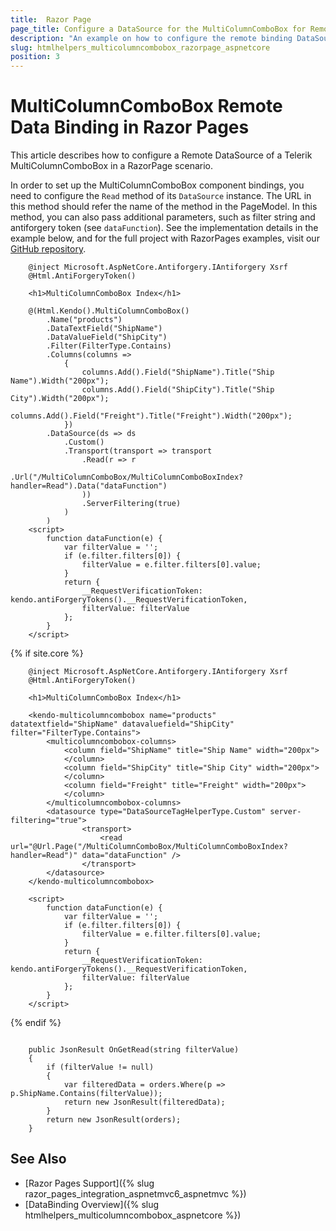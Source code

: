 ```yaml
---
title:  Razor Page
page_title: Configure a DataSource for the MultiColumnComboBox for Remote Binding in Razor Page.
description: "An example on how to configure the remote binding DataSource to populate the Telerik UI MultiColumnComboBox component for {{ site.framework }} in a Razor Page using CRUD Operations."
slug: htmlhelpers_multicolumncombobox_razorpage_aspnetcore
position: 3
---
```


# MultiColumnComboBox Remote Data Binding in Razor Pages

This article describes how to configure a Remote DataSource of a Telerik MultiColumnComboBox in a RazorPage scenario.

In order to set up the MultiColumnComboBox component bindings, you need to configure the `Read` method of its `DataSource` instance. The URL in this method should refer the name of the method in the PageModel. In this method, you can also pass additional parameters, such as filter string and antiforgery token (see `dataFunction`). See the implementation details in the example below, and for the full project with RazorPages examples, visit our [GitHub repository](https://github.com/telerik/ui-for-aspnet-core-examples/tree/master/Telerik.Examples.RazorPages).

```tab-HtmlHelper(csthml)        
    @inject Microsoft.AspNetCore.Antiforgery.IAntiforgery Xsrf
	@Html.AntiForgeryToken()

	<h1>MultiColumnComboBox Index</h1>

	@(Html.Kendo().MultiColumnComboBox()
        .Name("products")
        .DataTextField("ShipName")
        .DataValueField("ShipCity")
        .Filter(FilterType.Contains)
        .Columns(columns =>
            {
                columns.Add().Field("ShipName").Title("Ship Name").Width("200px");
                columns.Add().Field("ShipCity").Title("Ship City").Width("200px");
                columns.Add().Field("Freight").Title("Freight").Width("200px");
            })
        .DataSource(ds => ds
            .Custom()
            .Transport(transport => transport
                .Read(r => r
                    .Url("/MultiColumnComboBox/MultiColumnComboBoxIndex?handler=Read").Data("dataFunction")
                ))
                .ServerFiltering(true)
            )
        )
	<script>
		function dataFunction(e) {
			var filterValue = '';
			if (e.filter.filters[0]) {
				filterValue = e.filter.filters[0].value;
			}
			return {
				__RequestVerificationToken: kendo.antiForgeryTokens().__RequestVerificationToken,
				filterValue: filterValue
			};
		}
	</script>
```
{% if site.core %}
```tab-TagHelper(cshtml)
    @inject Microsoft.AspNetCore.Antiforgery.IAntiforgery Xsrf
	@Html.AntiForgeryToken()

	<h1>MultiColumnComboBox Index</h1>

    <kendo-multicolumncombobox name="products" datatextfield="ShipName" datavaluefield="ShipCity" filter="FilterType.Contains">
        <multicolumncombobox-columns>
            <column field="ShipName" title="Ship Name" width="200px">
            </column>
            <column field="ShipCity" title="Ship City" width="200px">
            </column>
            <column field="Freight" title="Freight" width="200px">
            </column>
        </multicolumncombobox-columns>
        <datasource type="DataSourceTagHelperType.Custom" server-filtering="true">
                <transport>
                    <read url="@Url.Page("/MultiColumnComboBox/MultiColumnComboBoxIndex?handler=Read")" data="dataFunction" />
                </transport>
        </datasource>
    </kendo-multicolumncombobox>

    <script>
		function dataFunction(e) {
			var filterValue = '';
			if (e.filter.filters[0]) {
				filterValue = e.filter.filters[0].value;
			}
			return {
				__RequestVerificationToken: kendo.antiForgeryTokens().__RequestVerificationToken,
				filterValue: filterValue
			};
		}
	</script>
```
{% endif %}
```tab-PageModel(cshtml.cs)      

    public JsonResult OnGetRead(string filterValue)
    {
        if (filterValue != null)
        {
            var filteredData = orders.Where(p => p.ShipName.Contains(filterValue));
            return new JsonResult(filteredData);
        }
        return new JsonResult(orders);
    }
```

## See Also

* [Razor Pages Support]({% slug razor_pages_integration_aspnetmvc6_aspnetmvc %})
* [DataBinding Overview]({% slug htmlhelpers_multicolumncombobox_aspnetcore %})

